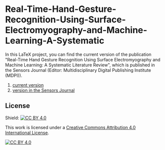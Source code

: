 # Real-Time-Hand-Gesture-Recognition-Using-Surface-Electromyography-and-Machine-Learning-A-Systematic

In this LaTeX project, you can find the current version of the publication "Real-Time Hand Gesture Recognition Using Surface Electromyography and Machine Learning: A Systematic Literature Review", which is published in the Sensors Journal (Editor: Multidisciplinary Digital Publishing Institute (MDPI)).  

1. [current version](https://github.com/andresjarami/Real-Time-Hand-Gesture-Recognition-Using-Surface-Electromyography-and-Machine-Learning-A-Systematic/blob/master/sensors-669931-proof.pdf)
2. [version in the Sensors Journal](https://www.mdpi.com/1424-8220/20/9/2467)

## License

Shield: [![CC BY 4.0][cc-by-shield]][cc-by]

This work is licensed under a [Creative Commons Attribution 4.0 International
License][cc-by].

[![CC BY 4.0][cc-by-image]][cc-by]

[cc-by]: http://creativecommons.org/licenses/by/4.0/
[cc-by-image]: https://i.creativecommons.org/l/by/4.0/88x31.png
[cc-by-shield]: https://img.shields.io/badge/License-CC%20BY%204.0-lightgrey.svg
